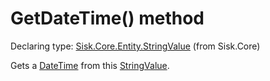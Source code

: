 <!--

Copyrights 2023 Sisk Framework - CypherPotato
Published under MIT license

!!! DO NOT EDIT THIS FILE !!!
This file was generated by a tool in the Sisk package. To edit the information in this documentation,
edit the XML documentation present in the Sisk source code.

-->


# GetDateTime() method

Declaring type: [Sisk.Core.Entity.StringValue](/read?q=/contents/spec/Sisk.Core.Entity.StringValue.md) (from Sisk.Core)


Gets a <a href="https://learn.microsoft.com/en-us/dotnet/api/System.DateTime">DateTime</a> from this <a href="/read?q=/contents/spec/Sisk.Core.Entity.StringValue.md">StringValue</a>.

